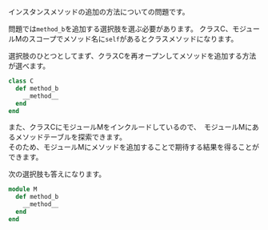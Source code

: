 インスタンスメソッドの追加の方法についての問題です。

問題では`method_b`を追加する選択肢を選ぶ必要があります。
クラスC、モジュールMのスコープでメソッド名に`self`があるとクラスメソッドになります。

選択肢のひとつとしてまず、クラスCを再オープンしてメソッドを追加する方法が選べます。

```ruby
class C
  def method_b
    __method__
  end
end
```

また、クラスCにモジュールMをインクルードしているので、　モジュールMにあるメソッドテーブルを探索できます。  
そのため、モジュールMにメソッドを追加することで期待する結果を得ることができます。

次の選択肢も答えになります。

```ruby
module M
  def method_b
    __method__
  end
end
```
